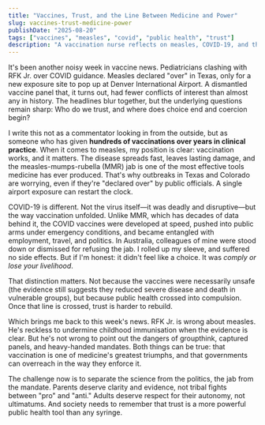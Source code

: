 ```yaml
---
title: "Vaccines, Trust, and the Line Between Medicine and Power"
slug: vaccines-trust-medicine-power
publishDate: "2025-08-20"
tags: ["vaccines", "measles", "covid", "public health", "trust"]
description: "A vaccination nurse reflects on measles, COVID-19, and the line between medicine and government overreach."
---
```


It's been another noisy week in vaccine news. Pediatricians clashing with RFK Jr. over COVID guidance. Measles declared "over" in Texas, only for a new exposure site to pop up at Denver International Airport. A dismantled vaccine panel that, it turns out, had fewer conflicts of interest than almost any in history. The headlines blur together, but the underlying questions remain sharp: Who do we trust, and where does choice end and coercion begin?

I write this not as a commentator looking in from the outside, but as someone who has given **hundreds of vaccinations over years in clinical practice**. When it comes to measles, my position is clear: vaccination works, and it matters. The disease spreads fast, leaves lasting damage, and the measles-mumps-rubella (MMR) jab is one of the most effective tools medicine has ever produced. That's why outbreaks in Texas and Colorado are worrying, even if they're "declared over" by public officials. A single airport exposure can restart the clock.  

COVID-19 is different. Not the virus itself—it was deadly and disruptive—but the way vaccination unfolded. Unlike MMR, which has decades of data behind it, the COVID vaccines were developed at speed, pushed into public arms under emergency conditions, and became entangled with employment, travel, and politics. In Australia, colleagues of mine were stood down or dismissed for refusing the jab. I rolled up my sleeve, and suffered no side effects. But if I'm honest: it didn't feel like a choice. It was *comply or lose your livelihood*.  

That distinction matters. Not because the vaccines were necessarily unsafe (the evidence still suggests they reduced severe disease and death in vulnerable groups), but because public health crossed into compulsion. Once that line is crossed, trust is harder to rebuild.  

Which brings me back to this week's news. RFK Jr. is wrong about measles. He's reckless to undermine childhood immunisation when the evidence is clear. But he's not wrong to point out the dangers of groupthink, captured panels, and heavy-handed mandates. Both things can be true: that vaccination is one of medicine's greatest triumphs, and that governments can overreach in the way they enforce it.  

The challenge now is to separate the science from the politics, the jab from the mandate. Parents deserve clarity and evidence, not tribal fights between "pro" and "anti." Adults deserve respect for their autonomy, not ultimatums. And society needs to remember that trust is a more powerful public health tool than any syringe.  
